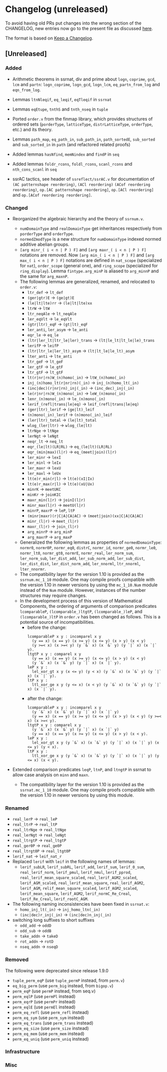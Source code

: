 # Changelog (unreleased)

To avoid having old PRs put changes into the wrong section of the CHANGELOG,
new entries now go to the present file as discussed
[here](https://github.com/math-comp/math-comp/wiki/Agenda-of-the-April-23rd-2019-meeting-9h30-to-12h30#avoiding-issues-with-changelog).

The format is based on [Keep a Changelog](https://keepachangelog.com/en/1.0.0/).

## [Unreleased]

### Added
- Arithmetic theorems in ssrnat, div and prime about `logn`,
    `coprime`, `gcd`, `lcm` and `partn`: `logn_coprime`, `logn_gcd`,
    `logn_lcm`, `eq_partn_from_log` and `eqn_from_log`.

- Lemmas `ltnNleqif`, `eq_leqif`, `eqTleqif` in `ssrnat`

- Lemmas `eqEtupe`, `tnthS` and `tnth_nseq` in `tuple`

- Ported `order.v` from the finmap library, which provides structures of ordered
  sets (`porderType`, `latticeType`, `distrLatticeType`, `orderType`, etc.) and
  its theory.

- Lemmas `path_map`, `eq_path_in`, `sub_path_in`, `path_sortedE`,
  `sub_sorted` and `sub_sorted_in` in `path` (and refactored related proofs)

- Added lemmas `hasNfind`, `memNindex` and `findP` in `seq`

- Added lemmas `foldr_rcons`, `foldl_rcons`, `scanl_rcons` and
  `nth_cons_scanl` in `seq`

- ssrAC tactics, see header of `ssreflect/ssrAC.v` for documentation
  of `(AC patternshape reordering)`, `(ACl reordering)` `(ACof
  reordering reordering)`, `op.[AC patternshape reordering]`, `op.[ACl
  reordering]` and `op.[ACof reordering reordering]`.

### Changed

- Reorganized the algebraic hierarchy and the theory of `ssrnum.v`.
  + `numDomainType` and `realDomainType` get inheritances respectively from
    `porderType` and `orderType`.
  + `normedZmodType` is a new structure for `numDomainType` indexed normed
    additive abelian groups.
  + `[arg minr_( i < n | P ) F]` and `[arg maxr_( i < n | P ) F]` notations are
    removed. Now `[arg min_( i < n | P ) F]` and `[arg max_( i < n | P ) F]`
    notations are defined in `nat_scope` (specialized for `nat`), `order_scope`
    (general one), and `ring_scope` (specialized for `ring_display`). Lemma
    `fintype.arg_minP` is aliased to `arg_minnP` and the same for `arg_maxnP`.
  + The following lemmas are generalized, renamed, and relocated to `order.v`:
    * `ltr_def` -> `lt_def`
    * `(ger|gtr)E` -> `(ge|gt)E`
    * `(le|lt|lte)rr` -> `(le|lt|lte)xx`
    * `ltrW` -> `ltW`
    * `ltr_neqAle` -> `lt_neqAle`
    * `ler_eqVlt` -> `le_eqVlt`
    * `(gtr|ltr)_eqF` -> `(gt|lt)_eqF`
    * `ler_anti`, `ler_asym` -> `le_anti`
    * `eqr_le` -> `eq_le`
    * `(ltr|ler_lt|ltr_le|ler)_trans` -> `(lt|le_lt|lt_le|le)_trans`
    * `lerifP` -> `leifP`
    * `(ltr|ltr_le|ler_lt)_asym` -> `(lt|lt_le|le_lt)_asym`
    * `lter_anti` -> `lte_anti`
    * `ltr_geF` -> `lt_geF`
    * `ler_gtF` -> `le_gtF`
    * `ltr_gtF` -> `lt_gtF`
    * `lt(r|nr|rn)W_(n)homo(_in)` -> `ltW_(n)homo(_in)`
    * `inj_(n)homo_lt(r|nr|rn)(_in)` -> `inj_(n)homo_lt(_in)`
    * `(inc|dec)(r|nr|rn)_inj(_in)` -> `(inc_dec)_inj(_in)`
    * `le(r|nr|rn)W_(n)mono(_in)` -> `leW_(n)mono(_in)`
    * `lenr_(n)mono(_in)` -> `le_(n)mono(_in)`
    * `lerif_(refl|trans|le|eq)` -> `leif_(refl|trans|le|eq)`
    * `(ger|ltr)_lerif` -> `(ge|lt)_leif`
    * `(n)mono(_in)_lerif` -> `(n)mono(_in)_leif`
    * `(ler|ltr)_total` -> `(le|lt)_total`
    * `wlog_(ler|ltr)` -> `wlog_(le|lt)`
    * `ltrNge` -> `ltNge`
    * `lerNgt` -> `leNgt`
    * `neqr_lt` -> `neq_lt`
    * `eqr_(le|lt)(LR|RL)` -> `eq_(le|lt)(LR|RL)`
    * `eqr_(min|max)(l|r)` -> `eq_(meet|join)(l|r)`
    * `ler_minr` -> `lexI`
    * `ler_minl` -> `leIx`
    * `ler_maxr` -> `lexU`
    * `ler_maxl` -> `leUx`
    * `lt(e)r_min(r|l)` -> `lt(e)(xI|Ix)`
    * `lt(e)r_max(r|l)` -> `lt(e)(xU|Ux)`
    * `minrK` -> `meetUKC`
    * `minKr` -> `joinKIC`
    * `maxr_min(l|r)` -> `joinI(l|r)`
    * `minr_max(l|r)` -> `meetU(l|r)`
    * `minrP`, `maxrP` -> `leP`, `ltP`
    * `(minr|maxr)(r|C|A|CA|AC)` -> `(meet|join)(xx|C|A|CA|AC)`
    * `minr_(l|r)` -> `meet_(l|r)`
    * `maxr_(l|r)` -> `join_(l|r)`
    * `arg_minrP` -> `arg_minP`
    * `arg_maxrP` -> `arg_maxP`
  + Generalized the following lemmas as properties of `normedDomainType`:
    `normr0`, `normr0P`, `normr_eq0`, `distrC`, `normr_id`, `normr_ge0`,
    `normr_le0`, `normr_lt0`, `normr_gt0`, `normrE`, `normr_real`,
    `ler_norm_sum`, `ler_norm_sub`, `ler_dist_add`, `ler_sub_norm_add`,
    `ler_sub_dist`, `ler_dist_dist`, `ler_dist_norm_add`, `ler_nnorml`,
    `ltr_nnorml`, `lter_nnormr`.
  + The compatibility layer for the version 1.10 is provided as the
    `ssrnum.mc_1_10` module. One may compile proofs compatible with the version
    1.10 in newer versions by using the `mc_1_10.Num` module instead of the
    `Num` module. However, instances of the number structures may require
    changes.
  + In the development process of this version of Mathematical Components, the
    ordering of arguments of comparison predicates `lcomparableP`,
    `(lcomparable_)ltgtP`, `(lcomparable_)leP`, and `(lcomparable_)ltP` in
    `order.v` has been changed as follows. This is a potential source of
    incompatibilities.
    * before the change:
      ```
      lcomparableP x y : incomparel x y
        (y == x) (x == y) (x >= y) (x <= y) (x > y) (x < y)
        (y >=< x) (x >=< y) (y `&` x) (x `&` y) (y `|` x) (x `|` y).
      ltgtP x y : comparel x y
        (y == x) (x == y) (x >= y) (x <= y) (x > y) (x < y)
        (y `&` x) (x `&` y) (y `|` x) (x `|` y).
      leP x y :
        lel_xor_gt x y (x <= y) (y < x) (y `&` x) (x `&` y) (y `|` x) (x `|` y).
      ltP x y :
        ltl_xor_ge x y (y <= x) (x < y) (y `&` x) (x `&` y) (y `|` x) (x `|` y).
      ```
    * after the change:
      ```
      lcomparableP x y : incomparel x y
        (y `&` x) (x `&` y) (y `|` x) (x `|` y)
        (y == x) (x == y) (x >= y) (x <= y) (x > y) (x < y) (y >=< x) (x >=< y).
      ltgtP x y : comparel x y
        (y `&` x) (x `&` y) (y `|` x) (x `|` y)
        (y == x) (x == y) (x >= y) (x <= y) (x > y) (x < y).
      leP x y :
        lel_xor_gt x y (y `&` x) (x `&` y) (y `|` x) (x `|` y) (x <= y) (y < x).
      ltP x y :
        ltl_xor_ge x y (y `&` x) (x `&` y) (y `|` x) (x `|` y) (y <= x) (x < y).
      ```

- Extended comparison predicates `leqP`, `ltnP`, and `ltngtP` in ssrnat to
  allow case analysis on `minn` and `maxn`.
  + The compatibility layer for the version 1.10 is provided as the
    `ssrnat.mc_1_10` module. One may compile proofs compatible with the version
    1.10 in newer versions by using this module.

### Renamed

- `real_lerP` -> `real_leP`
- `real_ltrP` -> `real_ltP`
- `real_ltrNge` -> `real_ltNge`
- `real_lerNgt` -> `real_leNgt`
- `real_ltrgtP` -> `real_ltgtP`
- `real_ger0P` -> `real_ge0P`
- `real_ltrgt0P` -> `real_ltgt0P`
- `lerif_nat` -> `leif_nat_r`
- Replaced `lerif` with `leif` in the following names of lemmas:
  + `lerif_subLR`, `lerif_subRL`, `lerif_add`, `lerif_sum`, `lerif_0_sum`,
    `real_lerif_norm`, `lerif_pmul`, `lerif_nmul`, `lerif_pprod`,
    `real_lerif_mean_square_scaled`, `real_lerif_AGM2_scaled`,
    `lerif_AGM_scaled`, `real_lerif_mean_square`, `real_lerif_AGM2`,
    `lerif_AGM`, `relif_mean_square_scaled`, `lerif_AGM2_scaled`,
    `lerif_mean_square`, `lerif_AGM2`, `lerif_normC_Re_Creal`, `lerif_Re_Creal`,
    `lerif_rootC_AGM`.
- The following naming inconsistencies have been fixed in `ssrnat.v`:
  + `homo_inj_lt(_in)` -> `inj_homo_ltn(_in)`
  + `(inc|dec)r_inj(_in)` -> `(inc|dec)n_inj(_in)`
- switching long suffixes to short suffixes
  + `odd_add` -> `oddD`
  + `odd_sub` -> `oddB`
  + `take_addn` -> `takeD`
  + `rot_addn` -> `rotD`
  + `nseq_addn` -> `nseqD`

### Removed

The following were deprecated since release 1.9.0
- `tuple_perm_eqP` (use `tuple_permP` instead, from `perm.v`)
- `eq_big_perm` (use `perm_big` instead, from `bigop.v`)
- `perm_eqP` (use `permP` instead, from seq.v)
- `perm_eqlP` (use `permPl` instead)
- `perm_eqrP` (use `permPr` instead)
- `perm_eqlE` (use `permEl` instead)
- `perm_eq_refl` (use `perm_refl` instead)
- `perm_eq_sym` (use `perm_sym` instead)
- `perm_eq_trans` (use `perm_trans` instead)
- `perm_eq_size` (use `perm_size` instead)
- `perm_eq_mem` (use `perm_mem` instead)
- `perm_eq_uniq` (use `perm_uniq` instead)

### Infrastructure

### Misc
